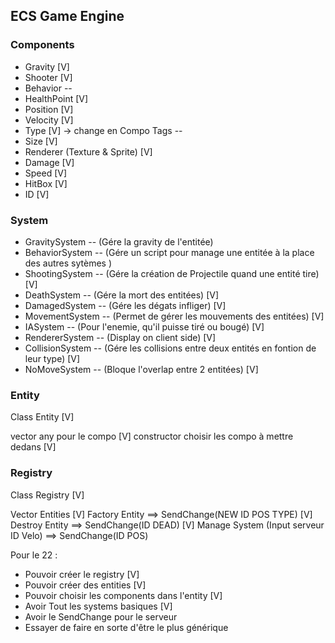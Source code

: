 ## ECS Game Engine

### Components

- Gravity [V]
- Shooter [V]
- Behavior -<Advanced>-
- HealthPoint [V]
- Position [V]
- Velocity [V]
- Type [V] -> change en Compo Tags -<Advanced>-
- Size [V]
- Renderer (Texture & Sprite) [V]
- Damage [V]
- Speed [V]
- HitBox [V]
- ID [V]

### System

- GravitySystem -<Advanced>- (Gére la gravity de l'entitée)
- BehaviorSystem -<Advanced>- (Gére un script pour manage une entitée à la place des autres sytèmes )
- ShootingSystem -<Basic>- (Gére la création de Projectile quand une entité tire) [V]
- DeathSystem -<Basic>- (Gére la mort des entitées) [V]
- DamagedSystem -<Basic>- (Gére les dégats infliger) [V]
- MovementSystem -<Basic>- (Permet de gérer les mouvements des entitées) [V]
- IASystem -<Basic>- (Pour l'enemie, qu'il puisse tiré ou bougé) [V]
- RendererSystem -<Basic>- (Display on client side) [V]
- CollisionSystem -<Basic>- (Gére les collisions entre deux entités en fontion de leur type) [V]
- NoMoveSystem -<Basic>- (Bloque l'overlap entre 2 entitées) [V]

### Entity

Class Entity [V]

vector any pour le compo [V]
constructor choisir les compo à mettre dedans [V]

### Registry

Class Registry [V]

Vector Entities [V]
Factory Entity ==> SendChange(NEW ID POS TYPE) [V]
Destroy Entity ==> SendChange(ID DEAD) [V]
Manage System (Input serveur ID Velo) ==> SendChange(ID POS)

Pour le 22 :
- Pouvoir créer le registry [V]
- Pouvoir créer des entities [V]
- Pouvoir choisir les components dans l'entity [V]
- Avoir Tout les systems basiques [V]
- Avoir le SendChange pour le serveur
- Essayer de faire en sorte d'être le plus générique
